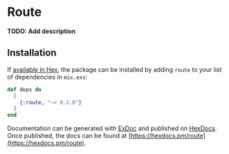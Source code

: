 # Route

**TODO: Add description**

## Installation

If [available in Hex](https://hex.pm/docs/publish), the package can be installed
by adding `route` to your list of dependencies in `mix.exs`:

```elixir
def deps do
  [
    {:route, "~> 0.1.0"}
  ]
end
```

Documentation can be generated with [ExDoc](https://github.com/elixir-lang/ex_doc)
and published on [HexDocs](https://hexdocs.pm). Once published, the docs can
be found at [https://hexdocs.pm/route](https://hexdocs.pm/route).

